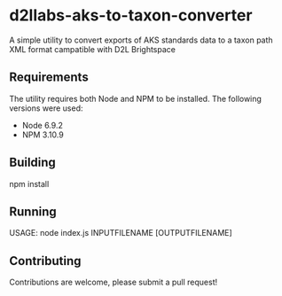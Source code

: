 # d2llabs-aks-to-taxon-converter

A simple utility to convert exports of AKS standards data to a taxon path XML format campatible with D2L Brightspace

## Requirements

The utility requires both Node and NPM to be installed. The following versions were used:
- Node 6.9.2
- NPM 3.10.9

## Building

npm install

## Running

USAGE:
   node index.js INPUTFILENAME [OUTPUTFILENAME]

## Contributing
Contributions are welcome, please submit a pull request!
